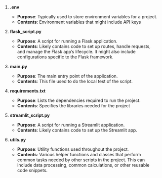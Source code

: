 1. **.env**
   - **Purpose**: Typically used to store environment variables for a project.
   - **Contents**: Environment variables that might include API keys

2. **flask_script.py**
   - **Purpose**: A script for running a Flask application.
   - **Contents**: Likely contains code to set up routes, handle requests, and manage the Flask app’s lifecycle. It might also include configurations specific to the Flask framework.

3. **main.py**
   - **Purpose**: The main entry point of the application.
   - **Contents**: This file used to do the local test of the script.

4. **requirements.txt**
   - **Purpose**: Lists the dependencies required to run the project.
   - **Contents**: Specifies the libraries needed for the project

5. **streamlit_script.py**
   - **Purpose**: A script for running a Streamlit application.
   - **Contents**: Likely contains code to set up the Streamlit app.

6. **utils.py**
   - **Purpose**: Utility functions used throughout the project.
   - **Contents**: Various helper functions and classes that perform common tasks needed by other scripts in the project. This can include data processing, common calculations, or other reusable code snippets.
